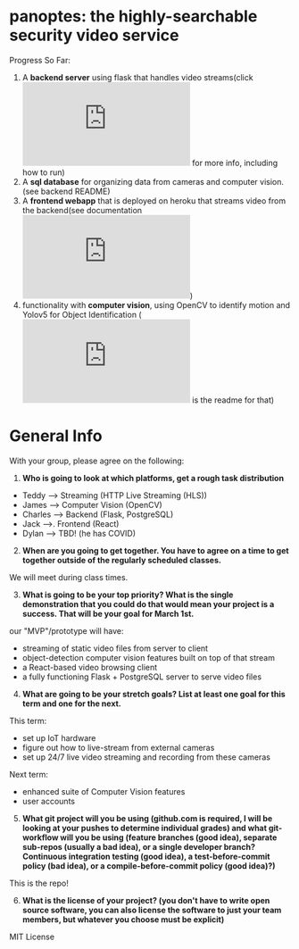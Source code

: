 # panoptes: the highly-searchable security video service

Progress So Far:

1. A **backend server** using flask that handles video streams(click ![HERE](https://github.com/theodorewahle/panoptes/blob/main/backend/README.md) for more info, including how to run)
2. A **sql database** for organizing data from cameras and computer vision. (see backend README)
3. A **frontend webapp** that is deployed on heroku that streams video from the backend(see documentation ![HERE](https://github.com/theodorewahle/panoptes/blob/main/frontend/README.md))
4. functionality with **computer vision**, using OpenCV to identify motion and Yolov5 for Object Identification (![HERE](https://github.com/theodorewahle/panoptes/blob/main/computer-vision/COMPUTER_VISION.md) is the readme for that)

# General Info

With your group, please agree on the following:

1. **Who is going to look at which platforms, get a rough task distribution**

- Teddy --> Streaming (HTTP Live Streaming (HLS))
- James --> Computer Vision (OpenCV)
- Charles --> Backend (Flask, PostgreSQL)
- Jack -->. Frontend (React)
- Dylan --> TBD! (he has COVID)

2. **When are you going to get together. You have to agree on a time to get together outside of the regularly scheduled classes.**
   
We will meet during class times.

3. **What is going to be your top priority? What is the single demonstration that you could do that would mean your project is a success. That will be your goal for March 1st.**
    
our "MVP"/prototype will have:
- streaming of static video files from server to client
- object-detection computer vision features built on top of that stream
- a React-based video browsing client
- a fully functioning Flask + PostgreSQL server to serve video files

4. **What are going to be your stretch goals? List at least one goal for this term and one for the next.**

This term:
- set up IoT hardware
- figure out how to live-stream from external cameras
- set up 24/7 live video streaming and recording from these cameras

Next term:
- enhanced suite of Computer Vision features
- user accounts

5. **What git project will you be using (github.com is required, I will be looking at your pushes to determine individual grades) and what git-workflow will you be using (feature branches (good idea), separate sub-repos (usually a bad idea), or a single developer branch? Continuous integration testing (good idea), a test-before-commit policy (bad idea), or a compile-before-commit policy (good idea)?)**
    
This is the repo!

6. **What is the license of your project? (you don't have to write open source software, you can also license the software to just your team members, but whatever you choose must be explicit)**

MIT License

